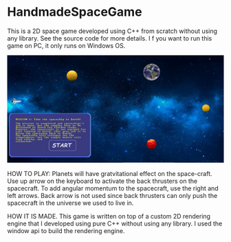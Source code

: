 # HandmadeSpaceGame

This is a 2D space game developed using C++ from scratch without using any library. See the source code for more details. I f you want to run this game on PC, it only runs on Windows OS.

![image](spacegamesceenshot.png)

HOW TO PLAY:
Planets will have gratvitational effect on the space-craft. 
Use up arrow on the keyboard to activate the back thrusters on the spacecraft.
To add angular momentum to the spacecraft, use the right and left arrows.
Back arrow is not used since back thrusters can only push the spacecraft in the universe we used to live in.

HOW IT IS MADE.
This game is written on top of a custom 2D rendering engine that I developed using pure C++ without using any library.
I used the window api to build the rendering engine.
